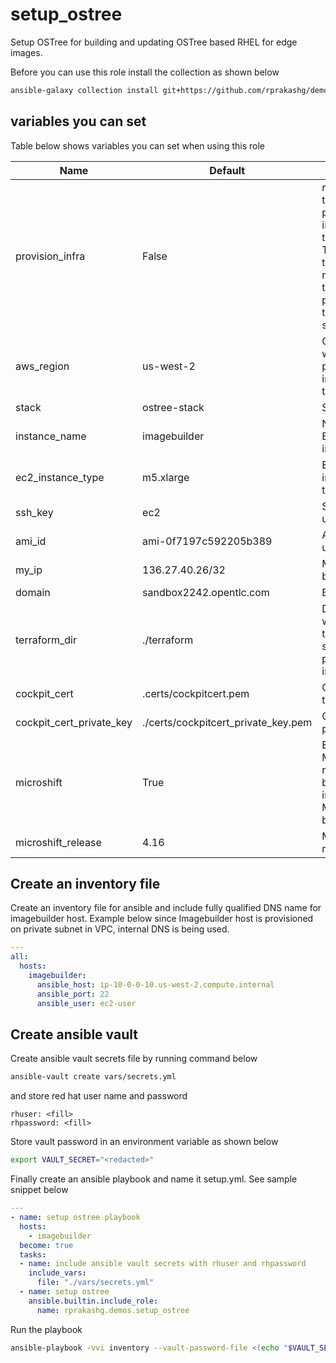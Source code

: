 # setup_ostree
Setup OSTree for building and updating OSTree based RHEL for edge images.

Before you can use this role install the collection as shown below

```sh
ansible-galaxy collection install git+https://github.com/rprakashg/demos.git,main
```

## variables you can set 
Table below shows variables you can set when using this role

| Name        | Default | Purpose | 
|------       | ------- | ------- | 
| provision_infra | False | role will use terraform to provision infra. When this is set to True must terraform_dir must be set to specify path to terraform scripts |
| aws_region | us-west-2 | Only used when provisioning infra with terraform |
| stack | ostree-stack | Stack name |
| instance_name | imagebuilder | Name of EC2 instance |
| ec2_instance_type | m5.xlarge | EC2 instance type to use |
| ssh_key | ec2 | SSH key to use for EC2 |
| ami_id | ami-0f7197c592205b389 | AMI ID to use |
| my_ip | 136.27.40.26/32 | My IP CIDR block |
| domain | sandbox2242.opentlc.com | Base domain |
| terraform_dir | ./terraform | Directory were terraform scripts to provision infra |
| cockpit_cert | .certs/cockpitcert.pem | Cockpit cert to use |
| cockpit_cert_private_key | ./certs/cockpitcert_private_key.pem | Cockpit cert private key |
| microshift | True | Enable Microshift required if building images with Microshift bits |
| microshift_release | 4.16 | Microsoft release |

## Create an inventory file
Create an inventory file for ansible and include fully qualified DNS name for imagebuilder host. Example below since Imagebuilder host is provisioned on private subnet in VPC, internal DNS is being used.

```yaml
---
all:
  hosts:
    imagebuilder:
      ansible_host: ip-10-0-0-10.us-west-2.compute.internal
      ansible_port: 22
      ansible_user: ec2-user
```

## Create ansible vault
Create ansible vault secrets file by running command below

```sh
ansible-vault create vars/secrets.yml
```

and store red hat user name and password

```
rhuser: <fill>
rhpassword: <fill>
```
Store vault password in an environment variable as shown below

```sh
export VAULT_SECRET="<redacted>"
```

Finally create an ansible playbook and name it setup.yml. See sample snippet below

```yml
---
- name: setup ostree playbook
  hosts:
    - imagebuilder
  become: true  
  tasks:
  - name: include ansible vault secrets with rhuser and rhpassword
    include_vars:
      file: "./vars/secrets.yml"
  - name: setup ostree
    ansible.builtin.include_role:
      name: rprakashg.demos.setup_ostree
```

Run the playbook

```sh
ansible-playbook -vvi inventory --vault-password-file <(echo "$VAULT_SECRET") setup.yml

```